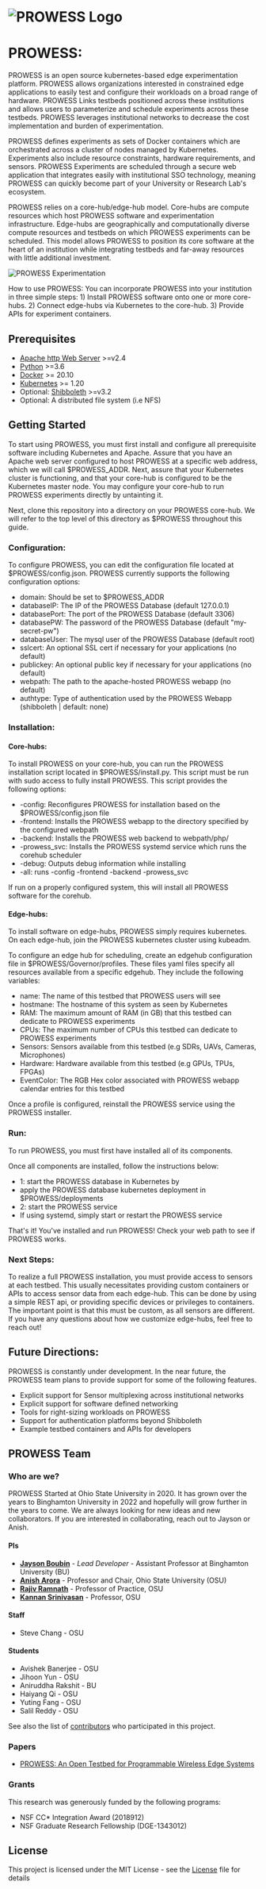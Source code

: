 # ![PROWESS Logo](http://jaysonboubin.com/images/PROWESS.png)

# PROWESS:

PROWESS is an open source kubernetes-based edge experimentation platform. PROWESS allows organizations interested in constrained edge applications to easily test and configure their workloads on a broad range of hardware. PROWESS Links testbeds positioned across these institutions and allows users to parameterize and schedule experiments across these testbeds. PROWESS leverages institutional networks to decrease the cost implementation and burden of experimentation.

PROWESS defines experiments as sets of Docker containers which are orchestrated across a cluster of nodes managed by Kubernetes. Experiments also include resource constraints, hardware requirements, and sensors. PROWESS Experiments are scheduled through a secure web application that integrates easily with institutional SSO technology, meaning PROWESS can quickly become part of your University or Research Lab's ecosystem. 

PROWESS relies on a core-hub/edge-hub model. Core-hubs are compute resources which host PROWESS software and experimentation infrastructure. Edge-hubs are geographically and computationally diverse compute resources and testbeds on which PROWESS experiments can be scheduled. This model allows PROWESS to position its core software at the heart of an institution while integrating testbeds and far-away resources with little additional investment. 

![PROWESS Experimentation](https://jaysonboubin.com/images/PROWESS_OVERVIEW.png)	

How to use PROWESS: You can incorporate PROWESS into your institution in three simple steps: 
    1) Install PROWESS software onto one or more core-hubs.
    2) Connect edge-hubs via Kubernetes to the core-hub.
    3) Provide APIs for experiment containers.

## Prerequisites

* [Apache http Web Server](https://httpd.apache.org/) >=v2.4
* [Python](https://www.python.org/) >=3.6
* [Docker](https://www.docker.com/) >= 20.10
* [Kubernetes](https://kubernetes.io/) >= 1.20
* Optional: [Shibboleth](https://www.shibboleth.net/) >=v3.2
* Optional: A distributed file system (i.e NFS)

## Getting Started

To start using PROWESS, you must first install and configure all prerequisite software including Kubernetes and Apache. Assure that you have an Apache web server configured to host PROWESS at a specific web address, which we will call $PROWESS_ADDR. Next, assure that your Kubernetes cluster is functioning, and that your core-hub is configured to be the Kubernetes master node. You may configure your core-hub to run PROWESS experiments directly by untainting it. 

Next, clone this repository into a directory on your PROWESS core-hub. We will refer to the top level of this directory as $PROWESS throughout this guide. 

### Configuration:

To configure PROWESS, you can edit the configuration file located at $PROWESS/config.json. PROWESS currently supports the following configuration options:

* domain: Should be set to $PROWESS_ADDR
* databaseIP: The IP of the PROWESS Database (default 127.0.0.1)
* databasePort: The port of the PROWESS Database (default 3306)
* databasePW: The password of the PROWESS Database (default "my-secret-pw")
* databaseUser: The mysql user of the PROWESS Database (default root)
* sslcert: An optional SSL cert if necessary for your applications (no default)
* publickey: An optional public key if necessary for your applications (no default)
* webpath: The path to the apache-hosted PROWESS webapp (no default)
* authtype: Type of authentication used by the PROWESS Webapp (shibboleth | default: none)

### Installation:

#### Core-hubs: 

To install PROWESS on your core-hub, you can run the PROWESS installation script located in $PROWESS/install.py. This script must be run with sudo access to fully install PROWESS. This script provides the following options:

* -config: Reconfigures PROWESS for installation based on the $PROWESS/config.json file
* -frontend: Installs the PROWESS webapp to the directory specified by the configured webpath
* -backend: Installs the PROWESS web backend to webpath/php/
* -prowess_svc: Installs the PROWESS systemd service which runs the corehub scheduler
* -debug: Outputs debug information while installing
* -all: runs -config -frontend -backend -prowess_svc

If run on a properly configured system, this will install all PROWESS software for the corehub.

#### Edge-hubs:

To install software on edge-hubs, PROWESS simply requires kubernetes. On each edge-hub, join the PROWESS kubernetes cluster using kubeadm. 

To configure an edge hub for scheduling, create an edgehub configuration file in $PROWESS/Governor/profiles. These files yaml files specify all resources available from a specific edgehub. They include the following variables:

* name: The name of this testbed that PROWESS users will see
* hostmane: The hostname of this system as seen by Kubernetes
* RAM: The maximum amount of RAM (in GB) that this testbed can dedicate to PROWESS experiments
* CPUs: The maximum number of CPUs this testbed can dedicate to PROWESS experiments
* Sensors: Sensors available from this testbed (e.g SDRs, UAVs, Cameras, Microphones)
* Hardware: Hardware available from this testbed (e.g GPUs, TPUs, FPGAs)
* EventColor: The RGB Hex color associated with PROWESS webapp calendar entries for this testbed

Once a profile is configured, reinstall the PROWESS service using the PROWESS installer. 

### Run:

To run PROWESS, you must first have installed all of its components. 

Once all components are installed, follow the instructions below:
* 1: start the PROWESS database in Kubernetes by 
 * apply the PROWESS database kubernetes deployment in $PROWESS/deployments
* 2: start the PROWESS service
 * If using systemd, simply start or restart the PROWESS service

That's it! You've installed and run PROWESS! Check your web path to see if PROWESS works. 

### Next Steps:

To realize a full PROWESS installation, you must provide access to sensors at each testbed. This usually necessitates providing custom containers or APIs to access sensor data from each edge-hub. This can be done by using a simple REST api, or providing specific devices or privileges to containers. The important point is that this must be custom, as all sensors are different. If you have any questions about how we customize edge-hubs, feel free to reach out!

## Future Directions:

PROWESS is constantly under development. In the near future, the PROWESS team plans to provide support for some of the following features.

* Explicit support for Sensor multiplexing across institutional networks
* Explicit support for software defined networking
* Tools for right-sizing workloads on PROWESS
* Support for authentication platforms beyond Shibboleth
* Example testbed containers and APIs for developers

## PROWESS Team

### Who are we?

PROWESS Started at Ohio State University in 2020. It has grown over the years to Binghamton University in 2022 and hopefully will grow further in the years to come. We are always looking for new ideas and new collaborators. If you are interested in collaborating, reach out to Jayson or Anish. 

#### PIs

* **[Jayson Boubin](http://jaysonboubin.com)** - *Lead Developer* - Assistant Professor at Binghamton University (BU)
* **[Anish Arora](https://web.cse.ohio-state.edu/~arora.9/)** - Professor and Chair, Ohio State University (OSU)
* **[Rajiv Ramnath](https://cse.osu.edu/people/ramnath.6)** - Professor of Practice, OSU
* **[Kannan Srinivasan](http://web.cse.ohio-state.edu/~athreya.14/)** - Professor, OSU

#### Staff

* Steve Chang - OSU

#### Students

* Avishek Banerjee - OSU
* Jihoon Yun - OSU
* Aniruddha Rakshit - BU
* Haiyang Qi - OSU
* Yuting Fang - OSU
* Salil Reddy - OSU

See also the list of [contributors](https://github.com/boubinjg/PROWESS/contributors) who participated in this project.

### Papers

* [PROWESS: An Open Testbed for Programmable Wireless Edge Systems](https://www.researchgate.net/profile/Jayson-Boubin-2/publication/361092776_PROWESS_An_Open_Testbed_for_Programmable_Wireless_Edge_Systems/links/629b834ba3fe3e3df85c4906/PROWESS-An-Open-Testbed-for-Programmable-Wireless-Edge-Systems.pdf)

### Grants

This research was generously funded by the following programs: 

* NSF CC* Integration Award (2018912)
* NSF Graduate Research Fellowship (DGE-1343012)

## License

This project is licensed under the MIT License - see the [License](LICENSE) file for details
